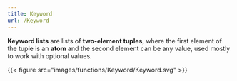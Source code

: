 ```yaml
---
title: Keyword
url: /Keyword
---
```


**Keyword lists** are lists of **two-element tuples**, where the first element of the tuple is an **atom** and the second element can be any value, used mostly to work with optional values.

{{< figure src="images/functions/Keyword/Keyword.svg" >}}
